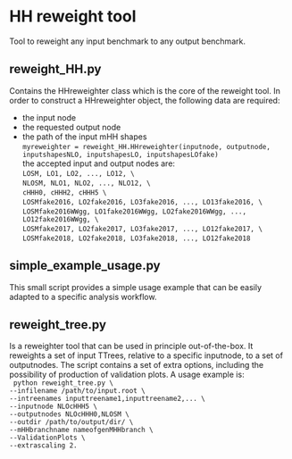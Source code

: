 # HH reweight tool     
Tool to reweight any input benchmark to any output benchmark.   

## reweight_HH.py     
Contains the HHreweighter class which is the core of the reweight tool. 
In order to construct a HHreweighter object, the following data are required:
* the input node 
* the requested output node      
* the path of the input mHH shapes         
` myreweighter = reweight_HH.HHreweighter(inputnode, outputnode, inputshapesNLO, inputshapesLO, inputshapesLOfake) `      
the accepted input and output nodes are:        
`LOSM, LO1, LO2, ..., LO12, \`       
`NLOSM, NLO1, NLO2, ..., NLO12, \`       
`cHHH0, cHHH2, cHHH5 \`       
`LOSMfake2016, LO2fake2016, LO3fake2016, ..., LO13fake2016, \`      
`LOSMfake2016WWgg, LO1fake2016WWgg, LO2fake2016WWgg, ..., LO12fake2016WWgg, \`     
`LOSMfake2017, LO2fake2017, LO3fake2017, ..., LO12fake2017, \`      
`LOSMfake2018, LO2fake2018, LO3fake2018, ..., LO12fake2018 `      


## simple_example_usage.py     
This small script provides a simple usage example that can be easily  adapted to a specific analysis workflow.

## reweight_tree.py     
Is a reweighter tool that can be used in principle out-of-the-box. It reweights a set of
input TTrees, relative to a specific inputnode, to a set of outputnodes. The script contains
a set of extra options, including the possibility of production of validation plots. A usage example is:       
` python reweight_tree.py \`     
`--infilename /path/to/input.root \`      
`--intreenames inputtreename1,inputtreename2,... \`     
`--inputnode NLOcHHH5 \`      
`--outputnodes NLOcHHH0,NLOSM \`     
`--outdir /path/to/output/dir/ \`     
`--mHHbranchname nameofgenMHHbranch \`      
`--ValidationPlots \`      
`--extrascaling 2. `        
